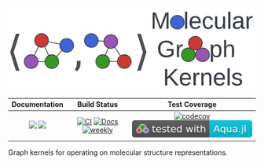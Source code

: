 ![MolecularGraphKernels.jl](logo.jpg)

| **Documentation** | **Build Status** | **Test Coverage** |
|:---:|:---:|:---:|
| [![](https://img.shields.io/badge/docs-latest-blue.svg)](https://SimonEnsemble.github.io/MolecularGraphKernels.jl/stable) [![](https://img.shields.io/badge/docs-dev-blue.svg)](https://SimonEnsemble.github.io/MolecularGraphKernels.jl/dev) | [![CI](https://github.com/SimonEnsemble/MolecularGraphKernels.jl/actions/workflows/CI_Build.yml/badge.svg)](https://github.com/SimonEnsemble/MolecularGraphKernels.jl/actions/workflows/CI_Build.yml) [![Docs](https://github.com/SimonEnsemble/MolecularGraphKernels.jl/actions/workflows/doc_deployment.yml/badge.svg)](https://github.com/SimonEnsemble/MolecularGraphKernels.jl/actions/workflows/doc_deployment.yml) [![weekly](https://github.com/SimonEnsemble/MolecularGraphKernels.jl/actions/workflows/weekly.yml/badge.svg)](https://github.com/SimonEnsemble/MolecularGraphKernels.jl/actions/workflows/weekly.yml) | [![codecov](https://codecov.io/gh/SimonEnsemble/MolecularGraphKernels.jl/branch/master/graph/badge.svg?token=QM6XZ3KAW1)](https://codecov.io/gh/SimonEnsemble/MolecularGraphKernels.jl) [![Aqua QA](https://raw.githubusercontent.com/JuliaTesting/Aqua.jl/master/badge.svg)](https://github.com/JuliaTesting/Aqua.jl) |

Graph kernels for operating on molecular structure representations.
